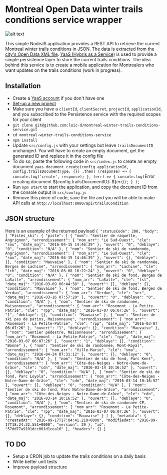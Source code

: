 # Montreal Open Data winter trails conditions service wrapper

![alt text](https://cloud.githubusercontent.com/assets/3925905/18610203/e73a9f8c-7ce3-11e6-8d06-656f1ea50b9c.jpg "Montreal Open Data")

This simple NodeJS application provides a REST API to retrieve the current Montreal winter trails conditions in JSON. The data is extracted from the [city's Open Data XML file](http://donnees.ville.montreal.qc.ca/dataset/conditions-ski/resource/41721587-bfc4-4ea5-a8d9-2a7584d9979e).
[YaaS (Hybris as a Service)](https://www.yaas.io/) is used to provide a simple persistence layer to store the current trails conditions.
The idea behind this service is to create a mobile application for Montrealers who want updates on the trails conditions (work in progress).

## Installation
* Create a [YaaS account](https://www.yaas.io/register/) if you don't have one
* [Set-up a new project](https://devportal.yaas.io/gettingstarted/setupaproject/index.html)
* Make sure you have a `clientId`, `clientSecret`, `projectId`, `applicationId`, and you subscribed to the Persistence service with the required scopes for your client
* `git clone git@github.com:loic-d/montreal-winter-trails-conditions-service.git`
* `cd montreal-winter-trails-conditions-service`
* `npm install`
* Update `src/config.js` with your settings but leave `trailsDocumentID` unchanged. You will have to create an empty document, get the generated ID and replace it in the config file
* To do so, paste the following code in `src/index.js` to create an empty document
`yaas.document.create(config.applicationId, config.trailsDocumentType, {})
 .then(
     (response) => {
         console.log('create', response);
     },
     (err) => {
         console.log(`Error creating document ${config.trailsDocumentID}: ${err}`);
     }
 );`
* Run `npm start` to start the application, and copy the document ID from the console output in `src/config.js`
* Remove this piece of code, save the file and you will be able to make API calls at `http://localhost:8080/api/trailsCondition`

## JSON structure
Here is an example of the returned payload
`{
  "statusCode": 200,
  "body": {
    "Pistes_ski": {
      "piste": [
        {
          "nom": "Sentier de raquette, Angrignon",
          "arrondissement": {
            "nom_arr": "Le Sud-Ouest",
            "cle": "sou",
            "date_maj": "2016-04-15 14:46:39"
          },
          "ouvert": "0",
          "deblaye": "0",
          "condition": "N/A"
        },
        {
          "nom": "Sentier de ski de randonnée, Angrignon",
          "arrondissement": {
            "nom_arr": "Le Sud-Ouest",
            "cle": "sou",
            "date_maj": "2016-04-15 14:46:39"
          },
          "ouvert": {},
          "deblaye": {},
          "condition": "Mauvaise"
        },
        {
          "nom": "Sentier de ski de randonnée, Berges de Lachine",
          "arrondissement": {
            "nom_arr": "Lachine",
            "cle": "lch",
            "date_maj": "2016-03-08 16:22:24"
          },
          "ouvert": "0",
          "deblaye": "0",
          "condition": "N/A"
        },
        {
          "nom": "Sentier de ski de fond, Berges de LaSalle",
          "arrondissement": {
            "nom_arr": "LaSalle",
            "cle": "lsl",
            "date_maj": "2016-03-09 06:44:38"
          },
          "ouvert": {},
          "deblaye": {},
          "condition": "Mauvaise"
        },
        {
          "nom": "Sentier de ski de fond, Berges de Verdun",
          "arrondissement": {
            "nom_arr": "Verdun",
            "cle": "ver",
            "date_maj": "2016-03-16 07:57:20"
          },
          "ouvert": "0",
          "deblaye": "0",
          "condition": "N/A"
        },
        {
          "nom": "Sentier de ski de randonnée, Maisonneuve",
          "arrondissement": {
            "nom_arr": "Rosemont - La Petite-Patrie",
            "cle": "rpp",
            "date_maj": "2016-03-07 06:07:26"
          },
          "ouvert": "1",
          "deblaye": {},
          "condition": "Mauvaise"
        },
        {
          "nom": "Sentier de ski pas de patins, Maisonneuve",
          "arrondissement": {
            "nom_arr": "Rosemont - La Petite-Patrie",
            "cle": "rpp",
            "date_maj": "2016-03-07 06:07:26"
          },
          "ouvert": "1",
          "deblaye": {},
          "condition": "Mauvaise"
        },
        {
          "nom": "Sentier pédestre, Maisonneuve",
          "arrondissement": {
            "nom_arr": "Rosemont - La Petite-Patrie",
            "cle": "rpp",
            "date_maj": "2016-03-07 06:07:26"
          },
          "ouvert": "1",
          "deblaye": {},
          "condition": "Bonne"
        },
        {
          "nom": "Sentier de ski de randonnée, Mont-Royal",
          "arrondissement": {
            "nom_arr": "Ville-Marie",
            "cle": "vma",
            "date_maj": "2016-04-24 07:31:12"
          },
          "ouvert": {},
          "deblaye": "0",
          "condition": "N/A"
        },
        {
          "nom": "Sentier de ski de fond, Parc Kent",
          "arrondissement": {
            "nom_arr": "Côte-des-Neiges - Notre-Dame-de-Grâce",
            "cle": "cdn",
            "date_maj": "2016-03-14 10:16:52"
          },
          "ouvert": {},
          "deblaye": "0",
          "condition": "N/A"
        },
        {
          "nom": "Sentier de ski de fond, Parc Loyola",
          "arrondissement": {
            "nom_arr": "Côte-des-Neiges - Notre-Dame-de-Grâce",
            "cle": "cdn",
            "date_maj": "2016-03-14 10:16:52"
          },
          "ouvert": {},
          "deblaye": "0",
          "condition": "N/A"
        },
        {
          "nom": "Sentier de ski de fond, Parc Notre-Dame-de-Grâce",
          "arrondissement": {
            "nom_arr": "Côte-des-Neiges - Notre-Dame-de-Grâce",
            "cle": "cdn",
            "date_maj": "2016-03-14 10:16:52"
          },
          "ouvert": {},
          "deblaye": "0",
          "condition": "N/A"
        },
        {
          "nom": "Sentier de ski de randonnée CP, Rosemont",
          "arrondissement": {
            "nom_arr": "Rosemont - La Petite-Patrie",
            "cle": "rpp",
            "date_maj": "2016-03-07 06:07:26"
          },
          "ouvert": {},
          "deblaye": {},
          "condition": "Mauvaise"
        }
      ]
    },
    "metadata": {
      "createdAt": "2016-09-17T17:04:41.218+0000",
      "modifiedAt": "2016-09-17T18:24:32.551+0000",
      "version": 29
    },
    "id": "57dd77a9101dcc001d1cea16"
  },
  "headers": {}
}`

## TO DO
* Setup a CRON job to update the trails conditions on a daily basis
* Write better unit tests
* Improve payload structure
